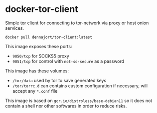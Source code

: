 # docker-tor-client

Simple tor client for connecting to tor-network via proxy or host onion services.

`docker pull dennajort/tor-client:latest`

This image exposes these ports:
- `9050/tcp` for SOCKS5 proxy
- `9051/tcp` for control with `not-so-secure` as a password

This image has these volumes:
- `/tor/data` used by tor to save generated keys
- `/tor/torrc.d` can contains custom configuration if necessary, will accept any `*.conf` file

This image is based on `gcr.io/distroless/base-debian11` so it does not contain a shell
nor other softwares in order to reduce risks.
